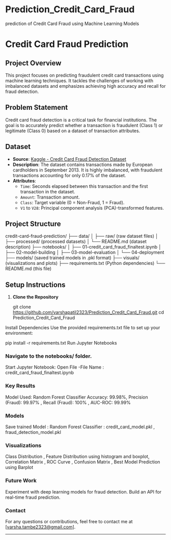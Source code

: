 # Prediction_Credit_Card_Fraud
prediction of Credit Card Fraud using Machine Learning Models

# Credit Card Fraud Prediction

## Project Overview
This project focuses on predicting fraudulent credit card transactions using machine learning techniques. It tackles the challenges of working with imbalanced datasets and 
emphasizes achieving high accuracy and recall for fraud detection.

## Problem Statement
Credit card fraud detection is a critical task for financial institutions. The goal is to accurately predict whether a transaction is fraudulent (Class 1) or legitimate (Class 0) based 
on a dataset of transaction attributes.

## Dataset
- **Source**: [Kaggle - Credit Card Fraud Detection Dataset](https://www.kaggle.com/mlg-ulb/creditcardfraud)
- **Description**: The dataset contains transactions made by European cardholders in September 2013. It is highly imbalanced, with fraudulent transactions accounting for only 
   0.17% of the dataset.
- **Attributes**:
  - `Time`: Seconds elapsed between this transaction and the first transaction in the dataset.
  - `Amount`: Transaction amount.
  - `Class`: Target variable (0 = Non-Fraud, 1 = Fraud).
  - `V1` to `V28`: Principal component analysis (PCA)-transformed features.

## Project Structure
credit-card-fraud-prediction/ ├── data/ │ ├── raw/ (raw dataset files) │ ├── processed/ (processed datasets) │ └── README.md (dataset description)
 ├── notebooks/ │ ├── 01-credit_card_fraud_finaltest.ipynb │ ├── 02-model-building │ ├── 03-model-evaluation │ └── 04-deployment ├── 
models/ (saved trained models in .pkl format) ├── visuals/ (visualizations and plots) ├── requirements.txt (Python dependencies) └── README.md (this file)

## Setup Instructions
1. **Clone the Repository**
 
   git clone https://github.com/varshapatil2323/Prediction_Credit_Card_Fraud.git
   cd Prediction_Credit_Card_Fraud

Install Dependencies Use the provided requirements.txt file to set up your environment:


pip install -r requirements.txt
Run Jupyter Notebooks

### Navigate to the notebooks/ folder.
Start Jupyter Notebook:  Open File -File Name : 
credit_card_fraud_finaltest.ipynb

### Key Results
Model Used: Random Forest Classifier 
Accuracy: 99.98%, 
Precision (Fraud): 99.97% , 
Recall (Fraud): 100% , 
AUC-ROC: 99.99%

### Models
Save trained Model : Random Forest Classifier  :
credit_card_model.pkl , 
fraud_detection_model.pkl

### Visualizations
Class Distribution ,
Feature Distribution using histogram and boxplot, 
Correlation Matrix ,
ROC Curve ,
Confusion Matrix ,
Best Model Prediction using Barplot

### Future Work
Experiment with deep learning models for fraud detection.
Build an API for real-time fraud prediction.


### Contact
For any questions or contributions, feel free to contact me at [varsha.tambe2323@gmail.com].

---




